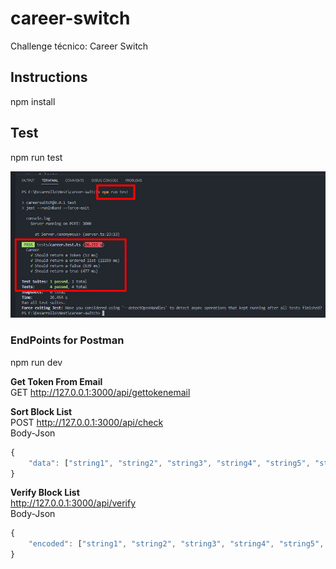 # career-switch
Challenge técnico: Career Switch

## Instructions
npm install  

## Test
npm run test  

![Result Test](career-switch-test.jpg)

### EndPoints for Postman
npm run dev  
  
<strong>Get Token From Email  </strong>  
GET http://127.0.0.1:3000/api/gettokenemail  

<strong>Sort Block List  </strong>  
POST http://127.0.0.1:3000/api/check  
Body-Json
```javascript 
{
    "data": ["string1", "string2", "string3", "string4", "string5", "string6", "string7", "string8", "string9"]    
}
```
<strong>Verify Block List  </strong>  
http://127.0.0.1:3000/api/verify  
Body-Json
```javascript 
{
    "encoded": ["string1", "string2", "string3", "string4", "string5", "string6", "string7", "string8", "string9"]    
}
```
